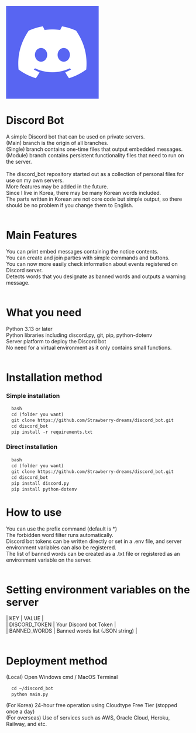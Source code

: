 ![discord_icon](https://github.com/Strawberry-dreams/discord_bot/blob/main/images/discord_icon.png)
# Discord Bot
A simple Discord bot that can be used on private servers.<br />
(Main) branch is the origin of all branches.<br />
(Single) branch contains one-time files that output embedded messages.<br />
(Module) branch contains persistent functionality files that need to run on the server.<br />
<br />
The discord_bot repository started out as a collection of personal files for use on my own servers.<br />
More features may be added in the future.<br />
Since I live in Korea, there may be many Korean words included.<br />
The parts written in Korean are not core code but simple output, so there should be no problem if you change them to English.<br />
<br />
# Main Features
You can print embed messages containing the notice contents.<br />
You can create and join parties with simple commands and buttons.<br />
You can now more easily check information about events registered on Discord server.<br />
Detects words that you designate as banned words and outputs a warning message.<br />
<br />
# What you need
Python 3.13 or later<br />
Python libraries including discord.py, git, pip, python-dotenv<br />
Server platform to deploy the Discord bot<br />
No need for a virtual environment as it only contains small functions.<br />
<br />
# Installation method
### Simple installation
```
  bash
  cd (folder you want)
  git clone https://github.com/Strawberry-dreams/discord_bot.git
  cd discord_bot
  pip install -r requirements.txt
```
### Direct installation
```
  bash
  cd (folder you want)
  git clone https://github.com/Strawberry-dreams/discord_bot.git
  cd discord_bot
  pip install discord.py
  pip install python-dotenv
```
# How to use
You can use the prefix command (default is *)<br />
The forbidden word filter runs automatically.<br />
Discord bot tokens can be written directly or set in a .env file, and server environment variables can also be registered.<br />
The list of banned words can be created as a .txt file or registered as an environment variable on the server.<br />
<br />
# Setting environment variables on the server
|      KEY      |          VALUE         |<br />
| DISCORD_TOKEN | Your Discord bot Token |<br />
|  BANNED_WORDS | Banned words list (JSON string) |<br />
<br />
# Deployment method
(Local) Open Windows cmd / MacOS Terminal
```
  cd ~/discord_bot
  python main.py
```
(For Korea) 24-hour free operation using Cloudtype Free Tier (stopped once a day)<br />
(For overseas) Use of services such as AWS, Oracle Cloud, Heroku, Railway, and etc.<br />
<br />
